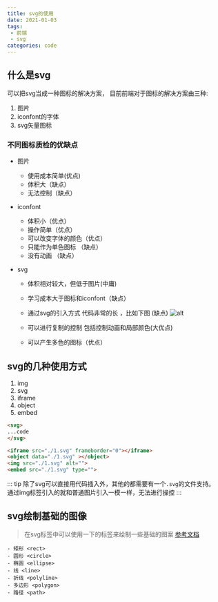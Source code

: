 ```yaml
---
title: svg的使用
date: 2021-01-03
tags:
 - 前端
 - svg
categories: code
---
```




## 什么是svg
可以把svg当成一种图标的解决方案， 目前前端对于图标的解决方案由三种:
1. 图片
2. iconfont的字体
3. svg矢量图标
### 不同图标质检的优缺点
- 图片
  + 使用成本简单(优点)
  + 体积大（缺点）
  + 无法控制（缺点）

- iconfont
  + 体积小（优点）
  + 操作简单（优点）
  + 可以改变字体的颜色（优点）
  + 只能作为单色图标 （缺点）
  + 没有动画 （缺点）

- svg
  + 体积相对较大，但低于图片(中庸)
  + 学习成本大于图标和iconfont（缺点）
  + 通过svg的引入方式 代码非常的长 ，比如下图 (缺点)
  ![alt](http://image.woai996.com/picGo/20210103122235.png)


  + 可以进行复制的控制 包括控制动画和局部颜色(大优点)
  + 可以产生多色的图标（优点）







## svg的几种使用方式
1. img
2. svg
3. iframe
4. object
5. embed

```html
<svg>
...code 
</svg>

<iframe src="./1.svg" frameborder="0"></iframe>
<object data="./1.svg" ></object>
<img src="./1.svg" alt="">
<embed src="./1.svg" type="">

```
::: tip
除了svg可以直接用代码插入外，其他的都需要有一个`.svg`的文件支持。 <br>
通过img标签引入的就和普通图片引入一模一样，无法进行操控
:::


## svg绘制基础的图像
> 在svg标签中可以使用一下的标签来绘制一些基础的图案
> [参考文档](https://www.runoob.com/svg/svg-rect.html)
```language
- 矩形 <rect>
- 圆形 <circle>
- 椭圆 <ellipse>
- 线 <line>
- 折线 <polyline>
- 多边形 <polygon>
- 路径 <path>
```
